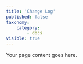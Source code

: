 ```yaml
---
title: 'Change Log'
published: false
taxonomy:
    category:
        - docs
visible: true
---
```


Your page content goes here.